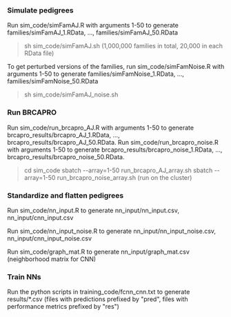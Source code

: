 


### Simulate pedigrees

Run sim_code/simFamAJ.R with arguments 1-50 to generate families/simFamAJ_1.RData, ..., families/simFamAJ_50.RData 
> sh sim_code/simFamAJ.sh
(1,000,000 families in total, 20,000 in each RData file)

To get perturbed versions of the families, run sim_code/simFamNoise.R with arguments 1-50 to generate families/simFamNoise_1.RData, ..., families/simFamNoise_50.RData 
> sh sim_code/simFamAJ_noise.sh


### Run BRCAPRO 

Run sim_code/run_brcapro_AJ.R with arguments 1-50 to generate brcapro_results/brcapro_AJ_1.RData, ..., brcapro_results/brcapro_AJ_50.RData. Run sim_code/run_brcapro_noise.R with arguments 1-50 to generate brcapro_results/brcapro_noise_1.RData, ..., brcapro_results/brcapro_noise_50.RData.
> cd sim_code
> sbatch --array=1-50 run_brcapro_AJ_array.sh
> sbatch --array=1-50 run_brcapro_noise_array.sh
(run on the cluster)


### Standardize and flatten pedigrees

Run sim_code/nn_input.R to generate nn_input/nn_input.csv, nn_input/cnn_input.csv

Run sim_code/nn_input_noise.R to generate nn_input/nn_input_noise.csv, nn_input/cnn_input_noise.csv

Run sim_code/graph_mat.R to generate nn_input/graph_mat.csv (neighborhood matrix for CNN)


### Train NNs

Run the python scripts in training_code/fcnn_cnn.txt to generate results/*.csv (files with predictions prefixed by "pred", files with performance metrics prefixed by "res")
